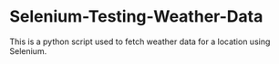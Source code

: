 # Selenium-Testing-Weather-Data
This is a python script used to fetch weather data for a location using Selenium.
